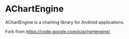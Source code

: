 AChartEngine
============

AChartEngine is a charting library for Android applications.

Fork from https://code.google.com/p/achartengine/
